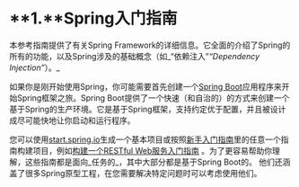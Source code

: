 # **1.**Spring入门指南

本参考指南提供了有关Spring Framework的详细信息。它全面的介绍了Spring的所有的功能，以及Spring涉及的基础概念（如_“依赖注入”_“Dependency Injection”_）。_

如果你是刚开始使用Spring，你可能需要首先创建一个[Spring Boot](http://projects.spring.io/spring-boot/)应用程序来开始Spring框架之旅。Spring Boot提供了一个快速（和自治的）的方式来创建一个基于Spring的生产环境。它是基于Spring框架，支持约定优于配置，并且被设计成尽可能快地让你启动和运行程序。

您可以使用[start.spring.io](http://start.spring.io/)生成一个基本项目或按照[新手入门指南](https://spring.io/guides)里的任意一个指南构建项目，例如[构建一个RESTful Web服务入门指南](https://spring.io/guides/gs/rest-service/) 。为了更容易帮助你理解，这些指南都是面向_任务的_，其中大部分都是基于Spring Boot的。 他们还涵盖了很多Spring原型工程，在您需要解决特定问题时可以考虑使用他们。

# 



